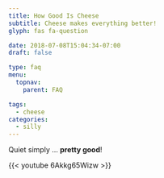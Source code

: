 ```yaml
---
title: How Good Is Cheese
subtitle: Cheese makes everything better!
glyph: fas fa-question

date: 2018-07-08T15:04:34-07:00
draft: false

type: faq
menu:
  topnav:
    parent: FAQ

tags:
  - cheese
categories:
  - silly
---
```


Quiet simply ... **pretty good**!

{{< youtube 6Akkg65Wizw >}}
 